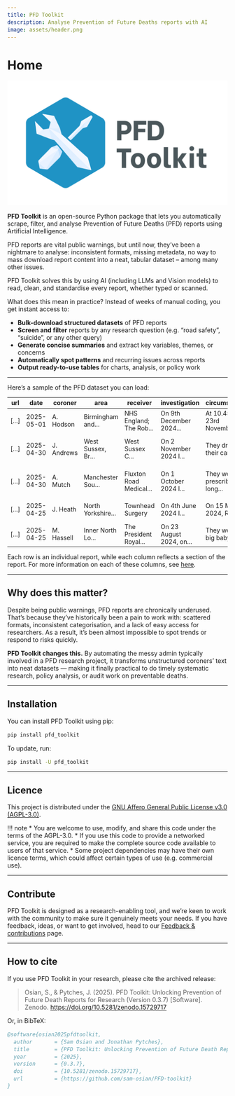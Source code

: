 ```yaml
---
title: PFD Toolkit
description: Analyse Prevention of Future Deaths reports with AI
image: assets/header.png
---
```


# Home

![PFD Toolkit: Open-source software for Prevention of Future Deaths reports](assets/header.png)

**PFD Toolkit** is an open-source Python package that lets you automatically scrape, filter, and analyse Prevention of Future Deaths (PFD) reports using Artificial Intelligence.

PFD reports are vital public warnings, but until now, they’ve been a nightmare to analyse: inconsistent formats, missing metadata, no way to mass download report content into a neat, tabular dataset – among many other issues.

PFD Toolkit solves this by using AI (including LLMs and Vision models) to read, clean, and standardise every report, whether typed or scanned.

What does this mean in practice? Instead of weeks of manual coding, you get instant access to:

- **Bulk-download structured datasets** of PFD reports
- **Screen and filter** reports by any research question (e.g. “road safety”, “suicide”, or any other query)
- **Generate concise summaries** and extract key variables, themes, or concerns
- **Automatically spot patterns** and recurring issues across reports
- **Output ready-to-use tables** for charts, analysis, or policy work



---

Here’s a sample of the PFD dataset you can load:

| url                        | date       | coroner    | area                        | receiver                | investigation           | circumstances                 | concerns                   |
|----------------------------|------------|------------|-----------------------------|-------------------------|-------------------------|-------------------------------|----------------------------|
| [...]            | 2025-05-01 | A. Hodson  | Birmingham and...    | NHS England; The Rob... | On 9th December 2024... | At 10.45am on 23rd November...| To The Robert Jones... |
| [...]           | 2025-04-30 | J. Andrews | West Sussex, Br...| West Sussex C... | On 2 November 2024 I... | They drove their car into...   | The inquest was told t...  |
| [...]            | 2025-04-30 | A. Mutch   | Manchester Sou...            | Fluxton Road Medical... | On 1 October 2024 I...  | They were prescribed long...   | The inquest heard evide... |
| [...]            | 2025-04-25 | J. Heath   | North Yorkshire...   | Townhead Surgery        | On 4th June 2024 I...   | On 15 March 2024, Richar...    | When a referral docume...  |
| [...]            | 2025-04-25 | M. Hassell | Inner North Lo...          | The President Royal...  | On 23 August 2024, on...| They were a big baby and...    | With the benefit of a m... |


Each row is an individual report, while each column reflects a section of the report. For more information on each of these columns, see [here](pfd_reports.md#what-do-pfd-reports-look-like).

---

## Why does this matter? 

Despite being public warnings, PFD reports are chronically underused. That’s because they’ve historically been a pain to work with: scattered formats, inconsistent categorisation, and a lack of easy access for researchers. As a result, it’s been almost impossible to spot trends or respond to risks quickly.

**PFD Toolkit changes this.** By automating the messy admin typically involved in a PFD research project, it transforms unstructured coroners’ text into neat datasets — making it finally practical to do timely systematic research, policy analysis, or audit work on preventable deaths.


---

## Installation

You can install PFD Toolkit using pip:

```bash
pip install pfd_toolkit
```

To update, run:

```bash
pip install -U pfd_toolkit

```

---

## Licence

This project is distributed under the [GNU Affero General Public License v3.0 (AGPL-3.0)](https://github.com/Sam-Osian/PFD-toolkit?tab=AGPL-3.0-1-ov-file).


!!! note
    * You are welcome to use, modify, and share this code under the terms of the AGPL-3.0.
    * If you use this code to provide a networked service, you are required to make the complete source code available to users of that service.
    * Some project dependencies may have their own licence terms, which could affect certain types of use (e.g. commercial use).

---

## Contribute

PFD Toolkit is designed as a research-enabling tool, and we’re keen to work with the community to make sure it genuinely meets your needs. If you have feedback, ideas, or want to get involved, head to our [Feedback & contributions](contribute.md) page.


---

## How to cite

If you use PFD Toolkit in your research, please cite the archived release:

> Osian, S., & Pytches, J. (2025). PFD Toolkit: Unlocking Prevention of Future Death Reports for Research (Version 0.3.7) [Software]. Zenodo. https://doi.org/10.5281/zenodo.15729717

Or, in BibTeX:

```bibtex
@software{osian2025pfdtoolkit,
  author       = {Sam Osian and Jonathan Pytches},
  title        = {PFD Toolkit: Unlocking Prevention of Future Death Reports for Research},
  year         = {2025},
  version      = {0.3.7},
  doi          = {10.5281/zenodo.15729717},
  url          = {https://github.com/sam-osian/PFD-toolkit}
}
```
